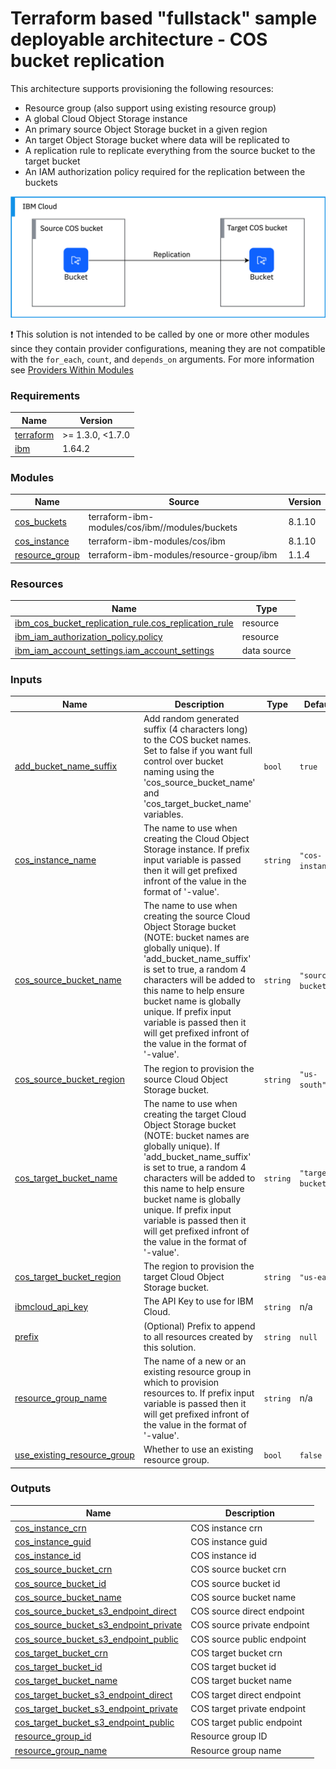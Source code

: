 # Terraform based "fullstack" sample deployable architecture - COS bucket replication

This architecture supports provisioning the following resources:
- Resource group (also support using existing resource group)
- A global Cloud Object Storage instance
- An primary source Object Storage bucket in a given region
- An target Object Storage bucket where data will be replicated to
- A replication rule to replicate everything from the source bucket to the target bucket
- An IAM authorization policy required for the replication between the buckets

![cos-replication](../../reference-architectures/cos-replication.svg)

:exclamation: This solution is not intended to be called by one or more other modules since they contain provider configurations, meaning they are not compatible with the `for_each`, `count`, and `depends_on` arguments. For more information see [Providers Within Modules](https://developer.hashicorp.com/terraform/language/modules/develop/providers)

<!-- Below content is automatically populated via pre-commit hook -->
<!-- BEGINNING OF PRE-COMMIT-TERRAFORM DOCS HOOK -->
### Requirements

| Name | Version |
|------|---------|
| <a name="requirement_terraform"></a> [terraform](#requirement\_terraform) | >= 1.3.0, <1.7.0 |
| <a name="requirement_ibm"></a> [ibm](#requirement\_ibm) | 1.64.2 |

### Modules

| Name | Source | Version |
|------|--------|---------|
| <a name="module_cos_buckets"></a> [cos\_buckets](#module\_cos\_buckets) | terraform-ibm-modules/cos/ibm//modules/buckets | 8.1.10 |
| <a name="module_cos_instance"></a> [cos\_instance](#module\_cos\_instance) | terraform-ibm-modules/cos/ibm | 8.1.10 |
| <a name="module_resource_group"></a> [resource\_group](#module\_resource\_group) | terraform-ibm-modules/resource-group/ibm | 1.1.4 |

### Resources

| Name | Type |
|------|------|
| [ibm_cos_bucket_replication_rule.cos_replication_rule](https://registry.terraform.io/providers/ibm-cloud/ibm/1.64.2/docs/resources/cos_bucket_replication_rule) | resource |
| [ibm_iam_authorization_policy.policy](https://registry.terraform.io/providers/ibm-cloud/ibm/1.64.2/docs/resources/iam_authorization_policy) | resource |
| [ibm_iam_account_settings.iam_account_settings](https://registry.terraform.io/providers/ibm-cloud/ibm/1.64.2/docs/data-sources/iam_account_settings) | data source |

### Inputs

| Name | Description | Type | Default | Required |
|------|-------------|------|---------|:--------:|
| <a name="input_add_bucket_name_suffix"></a> [add\_bucket\_name\_suffix](#input\_add\_bucket\_name\_suffix) | Add random generated suffix (4 characters long) to the COS bucket names. Set to false if you want full control over bucket naming using the 'cos\_source\_bucket\_name' and 'cos\_target\_bucket\_name' variables. | `bool` | `true` | no |
| <a name="input_cos_instance_name"></a> [cos\_instance\_name](#input\_cos\_instance\_name) | The name to use when creating the Cloud Object Storage instance. If prefix input variable is passed then it will get prefixed infront of the value in the format of '<prefix>-value'. | `string` | `"cos-instance"` | no |
| <a name="input_cos_source_bucket_name"></a> [cos\_source\_bucket\_name](#input\_cos\_source\_bucket\_name) | The name to use when creating the source Cloud Object Storage bucket (NOTE: bucket names are globally unique). If 'add\_bucket\_name\_suffix' is set to true, a random 4 characters will be added to this name to help ensure bucket name is globally unique. If prefix input variable is passed then it will get prefixed infront of the value in the format of '<prefix>-value'. | `string` | `"source-bucket"` | no |
| <a name="input_cos_source_bucket_region"></a> [cos\_source\_bucket\_region](#input\_cos\_source\_bucket\_region) | The region to provision the source Cloud Object Storage bucket. | `string` | `"us-south"` | no |
| <a name="input_cos_target_bucket_name"></a> [cos\_target\_bucket\_name](#input\_cos\_target\_bucket\_name) | The name to use when creating the target Cloud Object Storage bucket (NOTE: bucket names are globally unique). If 'add\_bucket\_name\_suffix' is set to true, a random 4 characters will be added to this name to help ensure bucket name is globally unique. If prefix input variable is passed then it will get prefixed infront of the value in the format of '<prefix>-value'. | `string` | `"target-bucket"` | no |
| <a name="input_cos_target_bucket_region"></a> [cos\_target\_bucket\_region](#input\_cos\_target\_bucket\_region) | The region to provision the target Cloud Object Storage bucket. | `string` | `"us-east"` | no |
| <a name="input_ibmcloud_api_key"></a> [ibmcloud\_api\_key](#input\_ibmcloud\_api\_key) | The API Key to use for IBM Cloud. | `string` | n/a | yes |
| <a name="input_prefix"></a> [prefix](#input\_prefix) | (Optional) Prefix to append to all resources created by this solution. | `string` | `null` | no |
| <a name="input_resource_group_name"></a> [resource\_group\_name](#input\_resource\_group\_name) | The name of a new or an existing resource group in which to provision resources to. If prefix input variable is passed then it will get prefixed infront of the value in the format of '<prefix>-value'. | `string` | n/a | yes |
| <a name="input_use_existing_resource_group"></a> [use\_existing\_resource\_group](#input\_use\_existing\_resource\_group) | Whether to use an existing resource group. | `bool` | `false` | no |

### Outputs

| Name | Description |
|------|-------------|
| <a name="output_cos_instance_crn"></a> [cos\_instance\_crn](#output\_cos\_instance\_crn) | COS instance crn |
| <a name="output_cos_instance_guid"></a> [cos\_instance\_guid](#output\_cos\_instance\_guid) | COS instance guid |
| <a name="output_cos_instance_id"></a> [cos\_instance\_id](#output\_cos\_instance\_id) | COS instance id |
| <a name="output_cos_source_bucket_crn"></a> [cos\_source\_bucket\_crn](#output\_cos\_source\_bucket\_crn) | COS source bucket crn |
| <a name="output_cos_source_bucket_id"></a> [cos\_source\_bucket\_id](#output\_cos\_source\_bucket\_id) | COS source bucket id |
| <a name="output_cos_source_bucket_name"></a> [cos\_source\_bucket\_name](#output\_cos\_source\_bucket\_name) | COS source bucket name |
| <a name="output_cos_source_bucket_s3_endpoint_direct"></a> [cos\_source\_bucket\_s3\_endpoint\_direct](#output\_cos\_source\_bucket\_s3\_endpoint\_direct) | COS source direct endpoint |
| <a name="output_cos_source_bucket_s3_endpoint_private"></a> [cos\_source\_bucket\_s3\_endpoint\_private](#output\_cos\_source\_bucket\_s3\_endpoint\_private) | COS source private endpoint |
| <a name="output_cos_source_bucket_s3_endpoint_public"></a> [cos\_source\_bucket\_s3\_endpoint\_public](#output\_cos\_source\_bucket\_s3\_endpoint\_public) | COS source public endpoint |
| <a name="output_cos_target_bucket_crn"></a> [cos\_target\_bucket\_crn](#output\_cos\_target\_bucket\_crn) | COS target bucket crn |
| <a name="output_cos_target_bucket_id"></a> [cos\_target\_bucket\_id](#output\_cos\_target\_bucket\_id) | COS target bucket id |
| <a name="output_cos_target_bucket_name"></a> [cos\_target\_bucket\_name](#output\_cos\_target\_bucket\_name) | COS target bucket name |
| <a name="output_cos_target_bucket_s3_endpoint_direct"></a> [cos\_target\_bucket\_s3\_endpoint\_direct](#output\_cos\_target\_bucket\_s3\_endpoint\_direct) | COS target direct endpoint |
| <a name="output_cos_target_bucket_s3_endpoint_private"></a> [cos\_target\_bucket\_s3\_endpoint\_private](#output\_cos\_target\_bucket\_s3\_endpoint\_private) | COS target private endpoint |
| <a name="output_cos_target_bucket_s3_endpoint_public"></a> [cos\_target\_bucket\_s3\_endpoint\_public](#output\_cos\_target\_bucket\_s3\_endpoint\_public) | COS target public endpoint |
| <a name="output_resource_group_id"></a> [resource\_group\_id](#output\_resource\_group\_id) | Resource group ID |
| <a name="output_resource_group_name"></a> [resource\_group\_name](#output\_resource\_group\_name) | Resource group name |
<!-- END OF PRE-COMMIT-TERRAFORM DOCS HOOK -->
